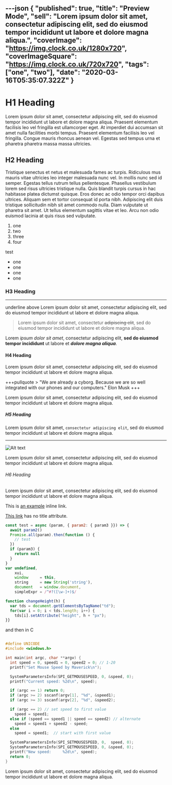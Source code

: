 ---json
{
  "published": true,
  "title": "Preview Mode",
  "sell": "Lorem ipsum dolor sit amet, consectetur adipiscing elit, sed do eiusmod tempor incididunt ut labore et dolore magna aliqua.",
  "coverImage": "https://img.clock.co.uk/1280x720",
  "coverImageSquare": "https://img.clock.co.uk/720x720",
  "tags": ["one", "two"],
  "date": "2020-03-16T05:35:07.322Z"
}
---

# H1 Heading

Lorem ipsum dolor sit amet, consectetur adipiscing elit, sed do eiusmod tempor incididunt ut labore et dolore magna aliqua. Praesent elementum facilisis leo vel fringilla est ullamcorper eget. At imperdiet dui accumsan sit amet nulla facilities morbi tempus. Praesent elementum facilisis leo vel fringilla. Congue mauris rhoncus aenean vel. Egestas sed tempus urna et pharetra pharetra massa massa ultricies.

## H2 Heading

Tristique senectus et netus et malesuada fames ac turpis. Ridiculous mus mauris vitae ultricies leo integer malesuada nunc vel. In mollis nunc sed id semper. Egestas tellus rutrum tellus pellentesque. Phasellus vestibulum lorem sed risus ultricies tristique nulla. Quis blandit turpis cursus in hac habitasse platea dictumst quisque. Eros donec ac odio tempor orci dapibus ultrices. Aliquam sem et tortor consequat id porta nibh. Adipiscing elit duis tristique sollicitudin nibh sit amet commodo nulla. Diam vulputate ut pharetra sit amet. Ut tellus elementum sagittis vitae et leo. Arcu non odio euismod lacinia at quis risus sed vulputate.

  1. one
  2. two
  3. three
  4. four

test

  * one
  * one
  * one
  * one


### H3 Heading
* * *

underline above
Lorem ipsum dolor sit amet, consectetur adipiscing elit, sed do eiusmod tempor incididunt ut labore et dolore magna aliqua.

> Lorem ipsum dolor sit amet, consectetur ~~adipiscing elit~~, sed do eiusmod tempor incididunt ut labore et dolore magna aliqua.


Lorem *ipsum dolor sit amet*, consectetur adipiscing elit, **sed do eiusmod tempor incididunt** ut labore et ***dolore magna aliqua***.

#### H4 Heading

Lorem ipsum dolor sit amet, consectetur adipiscing elit, sed do eiusmod tempor incididunt ut labore et dolore magna aliqua.

+++pullquote > "We are already a cyborg. Because we are so well integrated with our phones and our computers."
Elon Musk
+++

Lorem ipsum dolor sit amet, consectetur adipiscing elit, sed do eiusmod tempor incididunt ut labore et dolore magna aliqua.

##### H5 Heading

Lorem ipsum dolor sit amet, `consectetur adipiscing elit`, sed do eiusmod tempor incididunt ut labore et dolore magna aliqua.

* * *

![Alt text](https://img.clock.co.uk/100x100)

Lorem ipsum dolor sit amet, consectetur adipiscing elit, sed do eiusmod tempor incididunt ut labore et dolore magna aliqua.

###### H6 Heading

Lorem ipsum dolor sit amet, consectetur adipiscing elit, sed do eiusmod tempor incididunt ut labore et dolore magna aliqua.

This is [an example](http://example.com/ "Title") inline link.

[This link](http://example.net/) has no title attribute.

~~~js
const test = async (param, { param2: { param3 }}) => {
  await param2()
  Promise.all(param).then(function () {
    // test
  })
  if (param3) {
    return null
  }
}
var undefined,
    xui,
    window     = this,
    string     = new String('string'),
    document   = window.document,
    simpleExpr = /^#?([\w-]+)$/

function changeHeight(h) {
  var tds = document.getElementsByTagName("td");
  for(var i = 0; i < tds.length; i++) {
    tds[i].setAttribute("height", h + "px");
}}
~~~

and then in C

~~~c

#define UNICODE
#include <windows.h>

int main(int argc, char **argv) {
  int speed = 0, speed1 = 0, speed2 = 0; // 1-20
  printf("Set Mouse Speed by Maverick\n");

  SystemParametersInfo(SPI_GETMOUSESPEED, 0, &speed, 0);
  printf("Current speed: %2d\n", speed);

  if (argc == 1) return 0;
  if (argc >= 2) sscanf(argv[1], "%d", &speed1);
  if (argc >= 3) sscanf(argv[2], "%d", &speed2);

  if (argc == 2) // set speed to first value
    speed = speed1;
  else if (speed == speed1 || speed == speed2) // alternate
    speed = speed1 + speed2 - speed;
  else
    speed = speed1;  // start with first value

  SystemParametersInfo(SPI_SETMOUSESPEED, 0,  speed, 0);
  SystemParametersInfo(SPI_GETMOUSESPEED, 0, &speed, 0);
  printf("New speed:     %2d\n", speed);
  return 0;
}
~~~

Lorem ipsum dolor sit amet, consectetur adipiscing elit, sed do eiusmod tempor incididunt ut labore et dolore magna aliqua.
